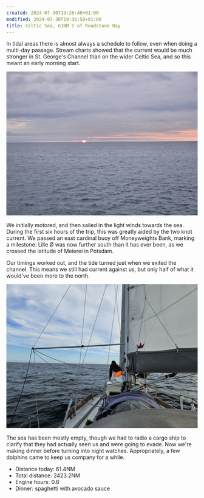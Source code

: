 ```yaml
---
created: 2024-07-30T19:26:40+01:00
modified: 2024-07-30T19:36:50+01:00
title: Celtic Sea, 61NM S of Roadstone Bay
---
```


In tidal areas there is almost always a schedule to follow, even when doing a multi-day passage. Stream charts showed that the current would be much stronger in St. George's Channel than on the wider Celtic Sea, and so this meant an early morning start. 

![Image](../2024/0f6fa0502c6c90d31e3175d63f858ed9.jpg) 

We initially motored, and then sailed in the light winds towards the sea. During the first six hours of the trip, this was greatly aided by the two knot current. We passed an east cardinal buoy off Moneyweights Bank, marking a milestone: Lille Ø was now further south than it has ever been, as we crossed the latitude of Meierei in Potsdam.

Our timings worked out, and the tide turned just when we exited the channel. This means we still had current against us, but only half of what it would've been more to the north.

![Image](../2024/4b0eae6281a29647131fa8928c9d33be.jpg) 

The sea has been mostly empty, though we had to radio a cargo ship to clarify that they had actually seen us and were going to evade. Now we're making dinner before turning into night watches. Appropriately, a few dolphins came to keep us company for a while. 

* Distance today: 61.4NM
* Total distance: 2423.2NM
* Engine hours: 0.8
* Dinner: spaghetti with avocado sauce
